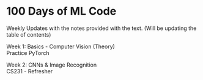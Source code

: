 # 100 Days of ML Code


Weekly Updates with the notes provided with the text.
(Will be updating the table of contents)

Week 1: Basics - Computer Vision (Theory)   
        Practice PyTorch
        
Week 2: CNNs & Image Recognition  
        CS231 - Refresher

